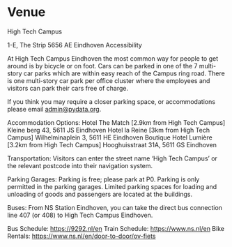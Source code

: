 # Venue

High Tech Campus

1-E, The Strip
5656 AE Eindhoven
Accessibility

At High Tech Campus Eindhoven the most common way for people to get around is by bicycle or on foot. Cars can be parked in one of the 7 multi-story car parks which are within easy reach of the Campus ring road. There is one multi-story car park per office cluster where the employees and visitors can park their cars free of charge.

If you think you may require a closer parking space, or accommodations please email admin@pydata.org.

Accommodation Options: 
Hotel The Match [2.9km from High Tech Campus]
Kleine berg 43, 5611 JS Eindhoven
Hotel la Reine [3km from High Tech Campus]
Wilhelminaplein 3, 5611 HE Eindhoven
Boutique Hotel Lumière [3.2km from High Tech Campus]
Hooghuisstraat 31A, 5611 GS Eindhoven

Transportation:
Visitors can enter the street name ‘High Tech Campus’ or the relevant postcode into their navigation system.

Parking Garages:
Parking is free; please park at P0. Parking is only permitted in the parking garages. Limited parking spaces for loading and unloading of goods and passengers are located at the buildings.

Buses:
From NS Station Eindhoven, you can take the direct bus connection line 407 (or 408) to High Tech Campus Eindhoven. 

Bus Schedule: https://9292.nl/en
Train Schedule: https://www.ns.nl/en
Bike Rentals: https://www.ns.nl/en/door-to-door/ov-fiets
